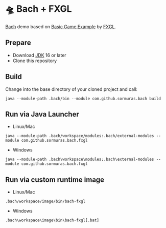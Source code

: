 # 🛸 Bach + FXGL

[Bach] demo based on [Basic Game Example](https://github.com/AlmasB/FXGL/wiki/Basic-Game-Example-%28FXGL-11%29) by [FXGL].

## Prepare

- Download [JDK] 16 or later
- Clone this repository

## Build

Change into the base directory of your cloned project and call:

```shell script
java --module-path .bach/bin --module com.github.sormuras.bach build
```

## Run via Java Launcher

- Linux/Mac
```shell script
java --module-path .bach/workspace/modules:.bach/external-modules --module com.github.sormuras.bach.fxgl
```

- Windows
```shell script
java --module-path .bach\workspace\modules;.bach\external-modules --module com.github.sormuras.bach.fxgl
```

## Run via custom runtime image

- Linux/Mac
```shell script
.bach/workspace/image/bin/bach-fxgl
```

- Windows
```shell script
.bach\workspace\image\bin\bach-fxgl[.bat]
```

[Bach]: https://github.com/sormuras/bach
[JDK]: https://jdk.java.net
[FXGL]: https://almasb.github.io/FXGL
